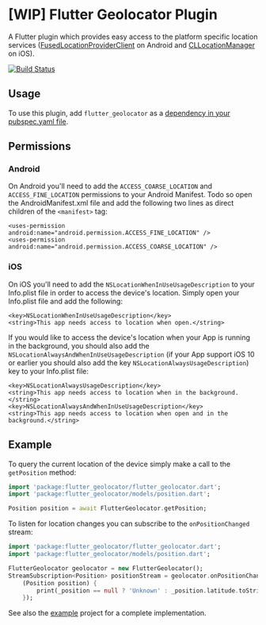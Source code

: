 # [WIP] Flutter Geolocator Plugin

A Flutter plugin which provides easy access to the platform specific location services ([FusedLocationProviderClient](https://developers.google.com/android/reference/com/google/android/gms/location/FusedLocationProviderClient) on Android and [CLLocationManager](https://developer.apple.com/documentation/corelocation/cllocationmanager) on iOS). 

[![Build Status](https://travis-ci.com/BaseflowIT/flutter-geolocator.svg?branch=develop)](https://travis-ci.com/BaseflowIT/flutter-geolocator)

## Usage

To use this plugin, add `flutter_geolocator` as a [dependency in your pubspec.yaml file](https://flutter.io/platform-plugins/).

## Permissions

### Android

On Android you'll need to add the `ACCESS_COARSE_LOCATION` and `ACCESS_FINE_LOCATION` permissions to your Android Manifest. Todo so open the AndroidManifest.xml file and add the following two lines as direct children of the `<manifest>` tag:

```
<uses-permission android:name="android.permission.ACCESS_FINE_LOCATION" />
<uses-permission android:name="android.permission.ACCESS_COARSE_LOCATION" />
```

### iOS

On iOS you'll need to add the `NSLocationWhenInUseUsageDescription` to your Info.plist file in order to access the device's location. Simply open your Info.plist file and add the following:

```
<key>NSLocationWhenInUseUsageDescription</key>
<string>This app needs access to location when open.</string>
```

If you would like to access the device's location when your App is running in the background, you should also add the `NSLocationAlwaysAndWhenInUseUsageDescription` (if your App support iOS 10 or earlier you should also add the key `NSLocationAlwaysUsageDescription`) key to your Info.plist file:

```
<key>NSLocationAlwaysUsageDescription</key>
<string>This app needs access to location when in the background.</string>
<key>NSLocationAlwaysAndWhenInUseUsageDescription</key>
<string>This app needs access to location when open and in the background.</string>
```

## Example

To query the current location of the device simply make a call to the `getPosition` method:

``` dart
import 'package:flutter_geolocator/flutter_geolocator.dart';
import 'package:flutter_geolocator/models/position.dart';

Position position = await FlutterGeolocator.getPosition;
```

To listen for location changes you can subscribe to the `onPositionChanged` stream:

``` dart
import 'package:flutter_geolocator/flutter_geolocator.dart';
import 'package:flutter_geolocator/models/position.dart';

FlutterGeolocator geolocator = new FlutterGeolocator();
StreamSubscription<Position> positionStream = geolocator.onPositionChanged.listen(
    (Position position) {
        print(_position == null ? 'Unknown' : _position.latitude.toString() + ', ' + _position.longitude.toString());
    });
```

See also the [example](example/lib/main.dart) project for a complete implementation.